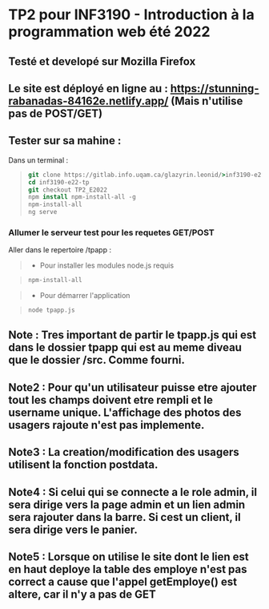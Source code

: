 # TP2 pour INF3190 - Introduction à la programmation web été 2022

## Testé et developé sur Mozilla Firefox

## Le site est déployé en ligne au : https://stunning-rabanadas-84162e.netlify.app/ (Mais n'utilise pas de POST/GET)

## Tester sur sa mahine :

Dans un terminal :

> ```csh
> git clone https://gitlab.info.uqam.ca/glazyrin.leonid/>inf3190-e22-tp.git
> cd inf3190-e22-tp
> git checkout TP2_E2022
> npm install npm-install-all -g
> npm-install-all
> ng serve
> ```

### Allumer le serveur test pour les requetes GET/POST

Aller dans le repertoire /tpapp :

> - Pour installer les modules node.js requis

> ```csh
> npm-install-all
> ```

> - Pour démarrer l'application

> ```csh
> node tpapp.js
> ```

## Note : Tres important de partir le tpapp.js qui est dans le dossier tpapp qui est au meme diveau que le dossier /src. Comme fourni.

## Note2 : Pour qu'un utilisateur puisse etre ajouter tout les champs doivent etre rempli et le username unique. L'affichage des photos des usagers rajoute n'est pas implemente.

## Note3 : La creation/modification des usagers utilisent la fonction postdata.

## Note4 : Si celui qui se connecte a le role admin, il sera dirige vers la page admin et un lien admin sera rajouter dans la barre. Si cest un client, il sera dirige vers le panier.

## Note5 : Lorsque on utilise le site dont le lien est en haut deploye la table des employe n'est pas correct a cause que l'appel getEmploye() est altere, car il n'y a pas de GET
